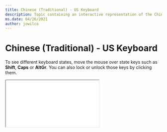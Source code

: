 ```yaml
--- 
title: Chinese (Traditional) - US Keyboard 
description: Topic containing an interactive representation of the Chinese (Traditional) - US Keyboard 
ms.date: 04/26/2021 
author: jowilco 
--- 
```

 
# Chinese (Traditional) - US Keyboard 
 
To see different keyboard states, move the mouse over state keys such as **Shift**, **Caps** or **AltGr**. You can also lock or unlock those keys by clicking them. 
 
<iframe src="kbdus_4.html"></iframe> 
